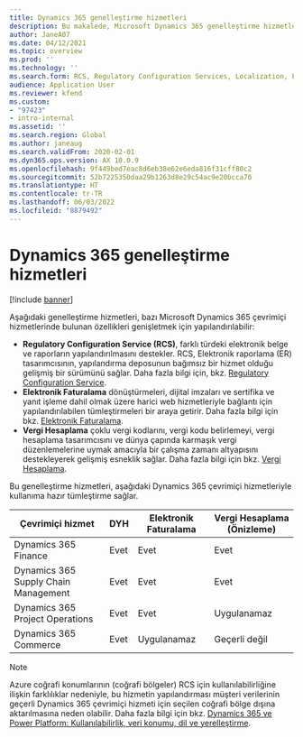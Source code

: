 ```yaml
---
title: Dynamics 365 genelleştirme hizmetleri
description: Bu makalede, Microsoft Dynamics 365 genelleştirme hizmetlerine genel bir bakış sağlanmaktadır.
author: JaneA07
ms.date: 04/12/2021
ms.topic: overview
ms.prod: ''
ms.technology: ''
ms.search.form: RCS, Regulatory Configuration Services, Localization, Electronic invoicing, Tax calculation
audience: Application User
ms.reviewer: kfend
ms.custom:
- "97423"
- intro-internal
ms.assetid: ''
ms.search.region: Global
ms.author: janeaug
ms.search.validFrom: 2020-02-01
ms.dyn365.ops.version: AX 10.0.9
ms.openlocfilehash: 9f449bed7eac8d6eb38e62e6eda816f31cff80c2
ms.sourcegitcommit: 52b7225350daa29b1263d8e29c54ac9e20bcca70
ms.translationtype: HT
ms.contentlocale: tr-TR
ms.lasthandoff: 06/03/2022
ms.locfileid: "8879492"
---
```

# <a name="dynamics-365-globalization-services"></a>Dynamics 365 genelleştirme hizmetleri

[!include [banner](../includes/banner.md)]

Aşağıdaki genelleştirme hizmetleri, bazı Microsoft Dynamics 365 çevrimiçi hizmetlerinde bulunan özellikleri genişletmek için yapılandırılabilir:

- **Regulatory Configuration Service (RCS)**, farklı türdeki elektronik belge ve raporların yapılandırılmasını destekler. RCS, Elektronik raporlama (ER) tasarımcısının, yapılandırma deposunun bağımsız bir hizmet olduğu gelişmiş bir sürümünü sağlar. Daha fazla bilgi için, bkz. [Regulatory Configuration Service](rcs-overview.md).
- **Elektronik Faturalama** dönüştürmeleri, dijital imzaları ve sertifika ve yanıt işleme dahil olmak üzere harici web hizmetleriyle bağlantı için yapılandırılabilen tümleştirmeleri bir araya getirir. Daha fazla bilgi için bkz. [Elektronik Faturalama](e-invoicing-service-overview.md).
- **Vergi Hesaplama** çoklu vergi kodlarını, vergi kodu belirlemeyi, vergi hesaplama tasarımcısını ve dünya çapında karmaşık vergi düzenlemelerine uymak amacıyla bir çalışma zamanı altyapısını destekleyerek gelişmiş esneklik sağlar. Daha fazla bilgi için bkz. [Vergi Hesaplama](global-tax-calcuation-service-overview.md).

Bu genelleştirme hizmetleri, aşağıdaki Dynamics 365 çevrimiçi hizmetleriyle kullanıma hazır tümleştirme sağlar.

| Çevrimiçi hizmet | DYH | Elektronik Faturalama | Vergi Hesaplama (Önizleme) |
|----------------|-----|----------------------|---------------------------|
| Dynamics 365 Finance | Evet | Evet | Evet | 
| Dynamics 365 Supply Chain Management | Evet | Evet | Evet | 
| Dynamics 365 Project Operations | Evet | Evet | Uygulanamaz | 
| Dynamics 365 Commerce | Evet | Uygulanamaz | Geçerli değil | 

> [!NOTE]
> Azure coğrafi konumlarının (coğrafi bölgeler) RCS için kullanılabilirliğine ilişkin farklılıklar nedeniyle, bu hizmetin yapılandırması müşteri verilerinin geçerli Dynamics 365 çevrimiçi hizmeti için seçilen coğrafi bölge dışına aktarılmasına neden olabilir. Daha fazla bilgi için bkz. [Dynamics 365 ve Power Platform: Kullanılabilirlik, veri konumu, dil ve yerelleştirme](https://aka.ms/rcs/D365Productavailabilityguide).